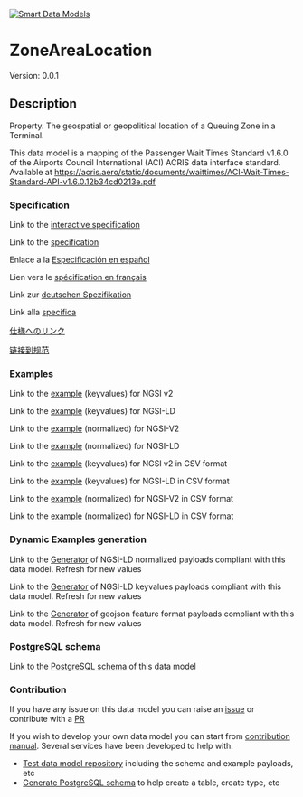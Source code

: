 [![Smart Data Models](https://smartdatamodels.org/wp-content/uploads/2022/01/SmartDataModels_logo.png "Logo")](https://smartdatamodels.org)
# ZoneAreaLocation
Version: 0.0.1

## Description 

Property. The geospatial or geopolitical location of a Queuing Zone in a Terminal.

This data model is a mapping of the Passenger Wait Times Standard v1.6.0 of the Airports Council International (ACI) ACRIS data interface standard. Available at https://acris.aero/static/documents/waittimes/ACI-Wait-Times-Standard-API-v1.6.0.12b34cd0213e.pdf
### Specification

Link to the [interactive specification](https://swagger.lab.fiware.org/?url=https://smart-data-models.github.io/dataModel.ACRIS/ZoneAreaLocation/swagger.yaml)

Link to the [specification](https://github.com/smart-data-models/dataModel.ACRIS/blob/master/ZoneAreaLocation/doc/spec.md)

Enlace a la [Especificación en español](https://github.com/smart-data-models/dataModel.ACRIS/blob/master/ZoneAreaLocation/doc/spec_ES.md)

Lien vers le [spécification en français](https://github.com/smart-data-models/dataModel.ACRIS/blob/master/ZoneAreaLocation/doc/spec_FR.md)

Link zur [deutschen Spezifikation](https://github.com/smart-data-models/dataModel.ACRIS/blob/master/ZoneAreaLocation/doc/spec_DE.md)

Link alla [specifica](https://github.com/smart-data-models/dataModel.ACRIS/blob/master/ZoneAreaLocation/doc/spec_IT.md)

[仕様へのリンク](https://github.com/smart-data-models/dataModel.ACRIS/blob/master/ZoneAreaLocation/doc/spec_JA.md)

[链接到规范](https://github.com/smart-data-models/dataModel.ACRIS/blob/master/ZoneAreaLocation/doc/spec_ZH.md)
### Examples

Link to the [example](https://smart-data-models.github.io/dataModel.ACRIS/ZoneAreaLocation/examples/example.json) (keyvalues) for NGSI v2

Link to the [example](https://smart-data-models.github.io/dataModel.ACRIS/ZoneAreaLocation/examples/example.jsonld) (keyvalues) for NGSI-LD

Link to the [example](https://smart-data-models.github.io/dataModel.ACRIS/ZoneAreaLocation/examples/example-normalized.json) (normalized) for NGSI-V2

Link to the [example](https://smart-data-models.github.io/dataModel.ACRIS/ZoneAreaLocation/examples/example-normalized.jsonld) (normalized) for NGSI-LD

Link to the [example](https://smart-data-models.github.io/dataModel.ACRIS/ZoneAreaLocation/examples/example.json.csv) (keyvalues) for NGSI v2 in CSV format

Link to the [example](https://smart-data-models.github.io/dataModel.ACRIS/ZoneAreaLocation/examples/example.jsonld.csv) (keyvalues) for NGSI-LD in CSV format

Link to the [example](https://smart-data-models.github.io/dataModel.ACRIS/ZoneAreaLocation/examples/example-normalized.json.csv) (normalized) for NGSI-V2 in CSV format

Link to the [example](https://smart-data-models.github.io/dataModel.ACRIS/ZoneAreaLocation/examples/example-normalized.jsonld.csv) (normalized) for NGSI-LD in CSV format
### Dynamic Examples generation

Link to the [Generator](https://smartdatamodels.org/extra/ngsi-ld_generator.php?schemaUrl=https://raw.githubusercontent.com/smart-data-models/dataModel.ACRIS/master/ZoneAreaLocation/schema.json&email=info@smartdatamodels.org) of NGSI-LD normalized payloads compliant with this data model. Refresh for new values

Link to the [Generator](https://smartdatamodels.org/extra/ngsi-ld_generator_keyvalues.php?schemaUrl=https://raw.githubusercontent.com/smart-data-models/dataModel.ACRIS/master/ZoneAreaLocation/schema.json&email=info@smartdatamodels.org) of NGSI-LD keyvalues payloads compliant with this data model. Refresh for new values

Link to the [Generator](https://smartdatamodels.org/extra/geojson_features_generator.php?schemaUrl=https://raw.githubusercontent.com/smart-data-models/dataModel.ACRIS/master/ZoneAreaLocation/schema.json&email=info@smartdatamodels.org) of geojson feature format payloads compliant with this data model. Refresh for new values
### PostgreSQL schema

Link to the [PostgreSQL schema](https://smart-data-models.github.io/dataModel.ACRIS/ZoneAreaLocation/schema.sql) of this data model
### Contribution

 If you have any issue on this data model you can raise an [issue](https://github.com/smart-data-models/dataModel.ACRIS/issues)  or contribute with a [PR](https://github.com/smart-data-models/dataModel.ACRIS/pulls)

 If you wish to develop your own data model you can start from [contribution manual](https://bit.ly/contribution_manual). Several services have been developed to help with: 
 - [Test data model repository](https://smartdatamodels.org/index.php/data-models-contribution-api/) including the schema and example payloads, etc
 - [Generate PostgreSQL schema](https://smartdatamodels.org/index.php/sql-service/) to help create a table, create type, etc